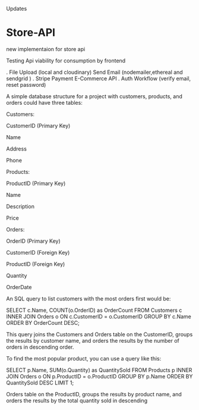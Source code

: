 Updates
# Store-API

new implementaion for store api


Testing Api viability for consumption by frontend


. File Upload (local and cloudinary)
 Send Email (nodemailer,ethereal and sendgrid )
. Stripe Payment
 E-Commerce API
. Auth Workflow (verify email, reset password)



A simple database structure for a project with customers, products, and orders could have three tables:

Customers:

CustomerID (Primary Key)

Name

Address

Phone

Products:

ProductID (Primary Key)

Name

Description

Price

Orders:

OrderID (Primary Key)

CustomerID (Foreign Key)

ProductID (Foreign Key)

Quantity

OrderDate

An SQL query to list customers with the most orders first would be:


SELECT c.Name, COUNT(o.OrderID) as OrderCount
FROM Customers c
INNER JOIN Orders o ON c.CustomerID = o.CustomerID
GROUP BY c.Name
ORDER BY OrderCount DESC;



This query joins the Customers and Orders table on the CustomerID, groups the results by customer name, and orders the results by the number of orders in descending order.

To find the most popular product, you can use a query like this:


SELECT p.Name, SUM(o.Quantity) as QuantitySold
FROM Products p
INNER JOIN Orders o ON p.ProductID = o.ProductID
GROUP BY p.Name
ORDER BY QuantitySold DESC
LIMIT 1;


Orders table on the ProductID, groups the results by product name, and orders the results by the total quantity sold in descending
